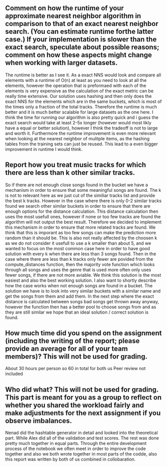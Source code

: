 ## Comment on how the runtime of your approximate nearest neighbor algorithm in comparison to that of an exact nearest neighbor search. (You can estimate runtime forthe latter case.) If your implementation is slower than the exact search, speculate about possible reasons; comment on how these aspects might change when working with larger datasets.
The runtime is better as I see it. As a exact NNS would look and compare all elements with a runtime of O(n) at least as you need to look at all the elements, however the operation that is preformaed with each of the elements is very expensive as the calculation of the exact metric can be really time extensive. 
Our solution uses hashing and then only does the exact NNS for the elements which are in the same buckets, which is most of the times only a fraction of the total tracks. Therefore the runtime is much better and it is much better scalable for large datasets as the one here. I think the time for running our algorithm is also pretty quick and i guess the exact search would take at least 2-5x longer (however would most likly have a equal or better solution), however I think the tradeoff is not to large and worth it. 
Furthermore the runtime improvement is even more relevant when looking at the nearest neighbor of mulitple items, as the hashing tables from the training sets can just be reused. This lead to a even bigger improvement in runtime I would think.


## Report how you treat music tracks for which there are less than k other similar tracks.
So if there are not enough close songs found in the bucket we have a mechanism in order to ensure that some meaningful songs are found. 
The k is not to relevant here as we just cut of the similiar tracks list and provide the best k tracks. However in the case where there is only 0-2 similar tracks found we search other similar buckets in order to ensure that there are enough options for the distance calculation. This distance calculation then uses the most usefull ones, however if none or too few tracks are found the algorithm will not output the best result. Therefore we decided to implement this mechanism in order to ensure that more related tracks are found. We think that this is imporant as too few songs can make the prediction more random than it should be. This is also not really affected by the choosen k as we do not consider it usefull to use a k smaller than about 5, and we wanted to focus on the most common case here in order to have good solution with every k when there are less than 3 songs found.
Then in the case where there are less than k tracks only fewer are povided from the compute_distances function, then the majority vote function which looks through all songs and uses the genre that is used more often only uses fewer songs, if there are not more aviable. We think this solution is the most easiest and also the best working solution. 
I also want to shortly describe how the case works when not enough songs are found in a bucket. The solution we have is to look into very similar buckets with a similar name and get the songs from them and add them. In the next step where the exact distance is calculated between songs bad songs get thrown away anyway, however the function then has a better pool to choose songs from and as they are still similar we hope that an ideal solution / correct solution is found. 

## How much time did you spend on the assignment (including the writing of the report; please provide an average for all of your team members)? This will not be used for grading.
About 30 hours per person 
so 60 in total for both us 
Peer review not included

## Who did what? This will not be used for grading. This part is meant for you as a group to reflect on whether you shared the workload fairly and make adjustments for the next assignment if you observe imbalances.
Nenad did the hashtable generator in detail and looked into the theoretical part. 
While Alex did all of the validation and test scores. 
The rest was done pretty much together in equal parts. Through the entire development process of the notebook we often meet in order to improve the code together and also we both wrote together in most parts of the codde, also this report was written by both of us combined in collobaration.